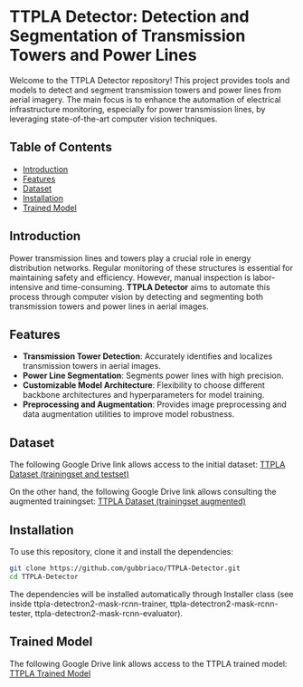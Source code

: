 # TTPLA Detector: Detection and Segmentation of Transmission Towers and Power Lines

Welcome to the TTPLA Detector repository! This project provides tools and models to detect and segment transmission towers and power lines from aerial imagery. The main focus is to enhance the automation of electrical infrastructure monitoring, especially for power transmission lines, by leveraging state-of-the-art computer vision techniques.

## Table of Contents
- [Introduction](#introduction)
- [Features](#features)
- [Dataset](#dataset)
- [Installation](#installation)
- [Trained Model](#trained-model)

## Introduction

Power transmission lines and towers play a crucial role in energy distribution networks. Regular monitoring of these structures is essential for maintaining safety and efficiency. However, manual inspection is labor-intensive and time-consuming. **TTPLA Detector** aims to automate this process through computer vision by detecting and segmenting both transmission towers and power lines in aerial images.

## Features

- **Transmission Tower Detection**: Accurately identifies and localizes transmission towers in aerial images.
- **Power Line Segmentation**: Segments power lines with high precision.
- **Customizable Model Architecture**: Flexibility to choose different backbone architectures and hyperparameters for model training.
- **Preprocessing and Augmentation**: Provides image preprocessing and data augmentation utilities to improve model robustness.

## Dataset

The following Google Drive link allows access to the initial dataset: [TTPLA Dataset (trainingset and testset)](https://drive.google.com/file/d/1t4ZCts89QfMgsqhJq9Jkmm-VofpgeWCT/view?usp=sharing)

On the other hand, the following Google Drive link allows consulting the augmented trainingset: [TTPLA Dataset (trainingset augmented)](https://drive.google.com/file/d/1G6uVqmZbZNwoPqL1YxAQutj2VcYSsetW/view?usp=sharing)

## Installation

To use this repository, clone it and install the dependencies:

```bash
git clone https://github.com/gubbriaco/TTPLA-Detector.git
cd TTPLA-Detector
```

The dependencies will be installed automatically through Installer class (see inside ttpla-detectron2-mask-rcnn-trainer, ttpla-detectron2-mask-rcnn-tester, ttpla-detectron2-mask-rcnn-evaluator).

## Trained Model
The following Google Drive link allows access to the TTPLA trained model: [TTPLA Trained Model](https://drive.google.com/file/d/1wb6ttjP_-1OEZaCvk0aBWIYVlt_U3fIH/view?usp=sharing)
